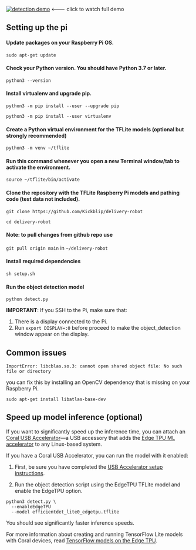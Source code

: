 [![detection demo](https://img.youtube.com/vi/qEqy4FFJl9o/0.jpg)](https://www.youtube.com/watch?v=qEqy4FFJl9o)
<--- click to watch full demo

## Setting up the pi

#### Update packages on your Raspberry Pi OS.
```sudo apt-get update```

#### Check your Python version. You should have Python 3.7 or later.
```python3 --version```

#### Install virtualenv and upgrade pip.
```python3 -m pip install --user --upgrade pip```

```python3 -m pip install --user virtualenv```

#### Create a Python virtual environment for the TFLite models (optional but strongly recommended)
```python3 -m venv ~/tflite```

#### Run this command whenever you open a new Terminal window/tab to activate the environment.
```source ~/tflite/bin/activate```

#### Clone the repository with the TFLite Raspberry Pi models and pathing code (test data not included).
```git clone https://github.com/Kickblip/delivery-robot```

```cd delivery-robot```

#### Note: to pull changes from github repo use

```git pull origin main``` in ```~/delivery-robot```

#### Install required dependencies
```sh setup.sh```

#### Run the object detection model

```python detect.py```

**IMPORTANT**: If you SSH to the Pi, make sure that:
 1. There is a display connected to the Pi.
 2. Run `export DISPLAY=:0` before proceed to make the object_detection window appear on the display.

## Common issues

```ImportError: libcblas.so.3: cannot open shared object file: No such file or directory```

you can fix this by installing an OpenCV dependency that is missing on your Raspberry Pi.

```sudo apt-get install libatlas-base-dev```

## Speed up model inference (optional)

If you want to significantly speed up the inference time, you can attach an
[Coral USB Accelerator](https://coral.withgoogle.com/products/accelerator)—a USB
accessory that adds the
[Edge TPU ML accelerator](https://coral.withgoogle.com/docs/edgetpu/faq/) to any
Linux-based system.

If you have a Coral USB Accelerator, you can run the model with it enabled:

1.  First, be sure you have completed the
    [USB Accelerator setup instructions](https://coral.withgoogle.com/docs/accelerator/get-started/).

2.  Run the object detection script using the EdgeTPU TFLite model and enable
    the EdgeTPU option.

```
python3 detect.py \
  --enableEdgeTPU
  --model efficientdet_lite0_edgetpu.tflite
```

You should see significantly faster inference speeds.

For more information about creating and running TensorFlow Lite models with
Coral devices, read
[TensorFlow models on the Edge TPU](https://coral.withgoogle.com/docs/edgetpu/models-intro/).
